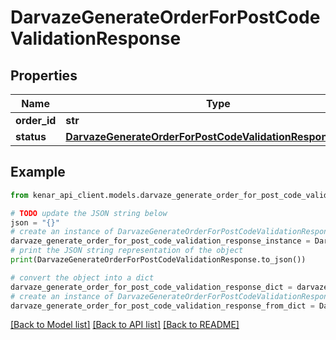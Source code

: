 # DarvazeGenerateOrderForPostCodeValidationResponse


## Properties

Name | Type | Description | Notes
------------ | ------------- | ------------- | -------------
**order_id** | **str** |  | [optional] 
**status** | [**DarvazeGenerateOrderForPostCodeValidationResponseStatus**](DarvazeGenerateOrderForPostCodeValidationResponseStatus.md) |  | [optional] 

## Example

```python
from kenar_api_client.models.darvaze_generate_order_for_post_code_validation_response import DarvazeGenerateOrderForPostCodeValidationResponse

# TODO update the JSON string below
json = "{}"
# create an instance of DarvazeGenerateOrderForPostCodeValidationResponse from a JSON string
darvaze_generate_order_for_post_code_validation_response_instance = DarvazeGenerateOrderForPostCodeValidationResponse.from_json(json)
# print the JSON string representation of the object
print(DarvazeGenerateOrderForPostCodeValidationResponse.to_json())

# convert the object into a dict
darvaze_generate_order_for_post_code_validation_response_dict = darvaze_generate_order_for_post_code_validation_response_instance.to_dict()
# create an instance of DarvazeGenerateOrderForPostCodeValidationResponse from a dict
darvaze_generate_order_for_post_code_validation_response_from_dict = DarvazeGenerateOrderForPostCodeValidationResponse.from_dict(darvaze_generate_order_for_post_code_validation_response_dict)
```
[[Back to Model list]](../README.md#documentation-for-models) [[Back to API list]](../README.md#documentation-for-api-endpoints) [[Back to README]](../README.md)


